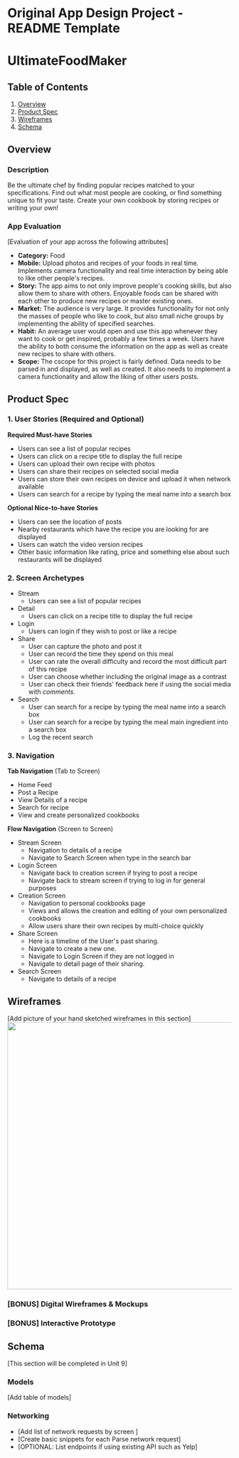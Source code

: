 Original App Design Project - README Template
===

# UltimateFoodMaker

## Table of Contents
1. [Overview](#Overview)
1. [Product Spec](#Product-Spec)
1. [Wireframes](#Wireframes)
2. [Schema](#Schema)

## Overview
### Description
Be the ultimate chef by finding popular recipes matched to your specifications. Find out what most people are cooking, or find something unique to fit your taste. Create your own cookbook by storing recipes or writing your own!

### App Evaluation
[Evaluation of your app across the following attributes]
- **Category:** Food
- **Mobile:** Upload photos and recipes of your foods in real time. Implements camera functionality and real time interaction by being able to like other people's recipes.
- **Story:** The app aims to not only improve people's cooking skills, but also allow them to share with others. Enjoyable foods can be shared with each other to produce new recipes or master existing ones.
- **Market:** The audience is very large. It provides functionality for not only the masses of people who like to cook, but also small niche groups by implementing the ability of specified searches.
- **Habit:** An average user would open and use this app whenever they want to cook or get inspired, probably a few times a week. Users have the ability to both consume the information on the app as well as create new recipes to share with others.
- **Scope:** The cscope for this project is fairly defined. Data needs to be parsed in and displayed, as well as created. It also needs to implement a camera functionality and allow the liking of other users posts.

## Product Spec

### 1. User Stories (Required and Optional)

**Required Must-have Stories**

* Users can see a list of popular recipes
* Users can click on a recipe title to display the full recipe
* Users can upload their own recipe with photos
* Users can share their recipes on selected social media
* Users can store their own recipes on device and upload it when network available
* Users can search for a recipe by typing the meal name into a search box

**Optional Nice-to-have Stories**

* Users can see the location of posts
* Nearby restaurants which have the recipe you are looking for are displayed
* Users can watch the video version recipes
* Other basic information like rating, price and something else about such restaurants will be displayed

### 2. Screen Archetypes

* Stream
   * Users can see a list of popular recipes
* Detail
   * Users can click on a recipe title to display the full recipe
* Login
   * Users can login if they wish to post or like a recipe
* Share
    * User can capture the photo and post it
    * User can record the time they spend on this meal
    * User can rate the overall difficulty and record the most difficult part of this recipe
    * User can choose whether including the original image as a contrast
    * User can check their friends' feedback here if using the social media with *comments*.
* Search
    *  User can search for a recipe by typing the meal name into a search box
    *  User can search for a recipe by typing the meal main ingredient into a search box
    *  Log the recent search



### 3. Navigation

**Tab Navigation** (Tab to Screen)

* Home Feed
* Post a Recipe
* View Details of a recipe
* Search for recipe
* View and create personalized cookbooks

**Flow Navigation** (Screen to Screen)

* Stream Screen
   * Navigation to details of a recipe
   * Navigate to Search Screen when type in the search bar
* Login Screen
   * Navigate back to creation screen if trying to post a recipe
   * Navigate back to stream screen if trying to log in for general purposes
* Creation Screen
   * Navigation to personal cookbooks page
   * Views and allows the creation and editing of your own personalized cookbooks
   * Allow users share their own recipes by multi-choice quickly
* Share Screen
    * Here is a timeline of the User's past sharing.
    * Navigate to create a new one.
    * Navigate to Login Screen if they are not logged in
    * Navigate to detail page of their sharing. 
* Search Screen
    * Navigate to details of a recipe

## Wireframes
[Add picture of your hand sketched wireframes in this section]
<img src="YOUR_WIREFRAME_IMAGE_URL" width=600>

### [BONUS] Digital Wireframes & Mockups

### [BONUS] Interactive Prototype

## Schema 
[This section will be completed in Unit 9]
### Models
[Add table of models]
### Networking
- [Add list of network requests by screen ]
- [Create basic snippets for each Parse network request]
- [OPTIONAL: List endpoints if using existing API such as Yelp]

